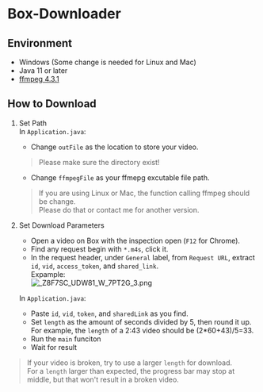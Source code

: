 # Box-Downloader

## Environment
  - Windows (Some change is needed for Linux and Mac)
  - Java 11 or later
  - [ffmpeg 4.3.1](https://ffmpeg.org/download.html) 
 
## How to Download
1. Set Path  
    In `Application.java`:  
      - Change `outFile` as the location to store your video.
      > Please make sure the directory exist!
      - Change `ffmpegFile` as your ffmepg excutable file path. 
      > If you are using Linux or Mac, the function calling ffmpeg should be change.  
      > Please do that or contact me for another version.
2. Set Download Parameters  
    - Open a video on Box with the inspection open (`F12` for Chrome).  
    - Find any request begin with `*.m4s`, click it.
    - In the request header, under `General` label, from `Request URL`, extract `id`, `vid`, `access_token`, and `shared_link`.  
    Expample:  
    ![_Z8F7SC_UDW81_W_7PT2G_3.png](https://i.loli.net/2020/11/22/aZLzcWmStquKJe4.png)

    In `Application.java`:
      - Paste `id`, `vid`, `token`, and `sharedLink` as you find.
      - Set `length` as the amount of seconds divided by 5, then round it up. For example, the `length` of a 2:43 video should be (2*60+43)/5=33.
      - Run the `main` funciton
      - Wait for result

> If your video is broken, try to use a larger `length` for download.  
> For a `length` larger than expected, the progress bar may stop at middle, but that won't result in a broken video.
